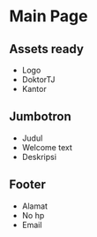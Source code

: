 # Main Page

## Assets ready

-   Logo
-   DoktorTJ
-   Kantor

## Jumbotron

-   Judul
-   Welcome text
-   Deskripsi

## Footer

-   Alamat
-   No hp
-   Email
